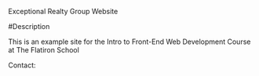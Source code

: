 Exceptional Realty Group Website


#Description

This is an example site for the Intro to Front-End Web Development Course at The Flatiron School

Contact: